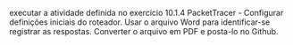 executar a atividade definida no exercicio 10.1.4 PacketTracer - Configurar definições iniciais do roteador. 
Usar o arquivo Word para identificar-se registrar as respostas. 
Converter o arquivo em PDF e posta-lo no Github.
